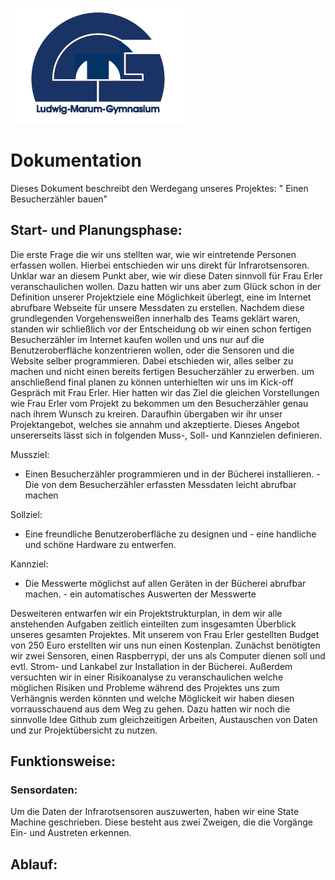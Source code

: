 ![LMG Logo](./public/images/lmg.png)
# Dokumentation

Dieses Dokument beschreibt den Werdegang unseres Projektes: " Einen Besucherzähler bauen"
## Start- und Planungsphase:

Die erste Frage die wir uns stellten war, wie wir eintretende Personen erfassen wollen. Hierbei entschieden wir uns direkt für Infrarotsensoren. Unklar war an diesem Punkt aber, wie wir diese Daten sinnvoll für Frau Erler veranschaulichen wollen. Dazu hatten wir uns aber zum Glück schon in der Definition unserer Projektziele eine Möglichkeit überlegt, eine im Internet abrufbare Webseite für unsere Messdaten zu erstellen. Nachdem diese grundlegenden Vorgehensweißen innerhalb des Teams geklärt waren, standen wir schließlich vor der Entscheidung ob wir einen schon fertigen Besucherzähler im Internet kaufen wollen und uns nur auf die Benutzeroberfläche konzentrieren wollen, oder die Sensoren und die Website selber programmieren. Dabei etschieden wir, alles selber zu machen und nicht einen bereits fertigen Besucherzähler zu erwerben.
um anschließend final planen zu können unterhielten wir uns im Kick-off Gespräch mit Frau Erler. Hier hatten wir das Ziel die gleichen Vorstellungen wie Frau Erler vom Projekt zu bekommen um den Besucherzähler genau nach ihrem Wunsch zu kreiren. Daraufhin übergaben wir ihr unser Projektangebot, welches sie annahm und akzeptierte. Dieses Angebot unsererseits lässt sich in folgenden Muss-, Soll- und Kannzielen definieren.

Mussziel:

- Einen Besucherzähler programmieren und in der Bücherei installieren. -Die von dem Besucherzähler erfassten Messdaten leicht abrufbar machen

Sollziel: 

- Eine freundliche Benutzeroberfläche zu designen und  - eine handliche und schöne Hardware zu entwerfen.

Kannziel:

- Die Messwerte möglichst auf allen Geräten in der Bücherei abrufbar machen.  - ein automatisches Auswerten der Messwerte


Desweiteren entwarfen wir ein Projektstrukturplan, in dem wir alle anstehenden Aufgaben zeitlich einteilten zum insgesamten Überblick unseres gesamten Projektes. Mit unserem von Frau Erler gestellten Budget von 250 Euro erstellten wir uns nun einen Kostenplan. Zunächst benötigten wir zwei Sensoren, einen Raspberrypi, der uns als Computer dienen soll und evtl. Strom- und Lankabel zur Installation in der Bücherei. Außerdem versuchten wir in einer Risikoanalyse zu veranschaulichen welche möglichen Risiken und Probleme während des Projektes uns zum Verhängnis werden könnten und welche Möglickeit wir haben diesen vorrausschauend aus dem Weg zu gehen. Dazu hatten wir noch die sinnvolle Idee Github zum gleichzeitigen Arbeiten, Austauschen von Daten und zur Projektübersicht zu nutzen.
## Funktionsweise:
### Sensordaten:
Um die Daten der Infrarotsensoren auszuwerten, haben wir eine State Machine geschrieben. Diese besteht aus zwei Zweigen, die die Vorgänge Ein- und Austreten erkennen.


## Ablauf:
